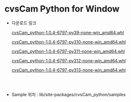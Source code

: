 
# cvsCam Python for Window
<ul><li>다운로드 링크</li>

[cvsCam_python-1.0.4-6797-py39-none-win_amd64.whl](https://github.com/CREVIS/Camera/raw/refs/heads/master/cvsCam/Python/Windows/cvsCam_python-1.0.4-6797-py39-none-win_amd64.whl)

[cvsCam_python-1.0.4-6797-py310-none-win_amd64.whl](https://github.com/CREVIS/Camera/raw/refs/heads/master/cvsCam/Python/Windows/cvsCam_python-1.0.4-6797-py310-none-win_amd64.whl)

[cvsCam_python-1.0.4-6797-py311-none-win_amd64.whl](https://github.com/CREVIS/Camera/raw/refs/heads/master/cvsCam/Python/Windows/cvsCam_python-1.0.4-6797-py311-none-win_amd64.whl)

[cvsCam_python-1.0.4-6797-py312-none-win_amd64.whl](https://github.com/CREVIS/Camera/raw/refs/heads/master/cvsCam/Python/Windows/cvsCam_python-1.0.4-6797-py312-none-win_amd64.whl)

[cvsCam_python-1.0.4-6797-py313-none-win_amd64.whl](https://github.com/CREVIS/Camera/raw/refs/heads/master/cvsCam/Python/Windows/cvsCam_python-1.0.4-6797-py313-none-win_amd64.whl)

</ul>

<br><br>
<ul><li>Sample 위치 : lib/site-packages/cvsCam_python/samples</li></ul>

